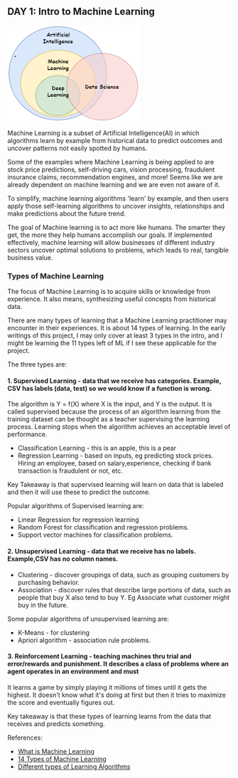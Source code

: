 ## DAY 1: Intro to Machine Learning
![ML-screenshot]

Machine Learning is a subset of Artificial Intelligence(AI) in which algorithms learn by example from historical data to predict outcomes and uncover patterns not easily spotted by humans. 

Some of the examples where Machine Learning is being applied to are stock price predictions, self-driving cars, vision processing,  fraudulent insurance claims, recommendation engines, and more! Seems like we are already dependent on machine learning and we are even not aware of it.

To simplify, machine learning algorithms 'learn' by example, and then users apply those self-learning algorithms to uncover insights, relationships and make predictions about the future trend.

The goal of Machine learning is to act more like humans. The smarter they get, the more they help humans accomplish our goals. If implemented effectively, machine learning will allow businesses of different industry sectors uncover optimal solutions to problems, which leads to real, tangible business value.

### Types of Machine Learning
The focus of Machine Learning is to acquire skills or knowledge from experience. It also means, synthesizing useful concepts from historical data.

There are many types of learning that a Machine Learning practitioner may encounter in their experiences. It is about 14 types of learning. In the early writings of this project, I may only cover at least 3 types in the intro, and I might be learning the 11 types left of ML if I see these applicable for the project.

The three types are:
#### 1. Supervised Learning - data that we receive has categories. Example, CSV has labels (data, test) so we would know if a function is wrong.
The algorithm is Y = f(X) where X is the input, and Y is the output.
It is called supervised because the process of an algorithm learning from the training dataset can be thought as a teacher supervising the learning process. Learning stops when the algorithm achieves an acceptable level of performance.

* Classification Learning - this is an apple, this is a pear
* Regression Learning - based on inputs, eg predicting stock prices. Hiring an employee, based on salary,experience, checking if bank transaction is fraudulent or not, etc.

Key Takeaway is that supervised learning will learn on data that is labeled and then it will use these to predict the outcome.

Popular algorithms of Supervised learning are:
* Linear Regression for regression learning
* Random Forest for classification and regression problems.
* Support vector machines for classification problems.

#### 2. Unsupervised Learning - data that we receive has no labels. Example,CSV has no column names.
* Clustering - discover groupings of data, such as grouping customers by purchasing behavior.
* Association - discover rules that describe large portions of data, such as people that buy X also tend to buy Y. Eg Associate what customer might buy in the future.

Some popular algorithms of unsupervised learning are:
* K-Means - for clustering
* Apriori algorithm - association rule problems.
#### 3. Reinforcement Learning - teaching machines thru trial and error/rewards and punishment. It describes a class of problems where an agent operates in an environment and must
It learns a game by simply playing it millions of times until it gets the highest.
It doesn't know what it's doing at first but then it tries to maximize the score and eventually figures out.

Key takeaway is that these types of learning learns from the data that receives and predicts something.

References: 
- [What is Machine Learning][WhatisML-url]
- [14 Types of Machine Learning][14Types-url]
- [Different types of Learning Algorithms][Supervised-Unsupervised-url]


[ML-screenshot]: ../images/ML.png
[WhatisML-url]: https://www.datarobot.com/wiki/machine-learning/
[14Types-url]: https://machinelearningmastery.com/types-of-learning-in-machine-learning/
[Supervised-Unsupervised-url]: https://machinelearningmastery.com/supervised-and-unsupervised-machine-learning-algorithms/